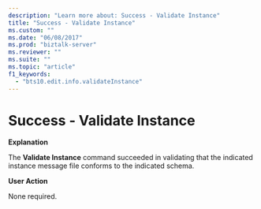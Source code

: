 ```yaml
---
description: "Learn more about: Success - Validate Instance"
title: "Success - Validate Instance"
ms.custom: ""
ms.date: "06/08/2017"
ms.prod: "biztalk-server"
ms.reviewer: ""
ms.suite: ""
ms.topic: "article"
f1_keywords: 
  - "bts10.edit.info.validateInstance"
---
```

# Success - Validate Instance
**Explanation**  
  
 The **Validate Instance** command succeeded in validating that the indicated instance message file conforms to the indicated schema.  
  
 **User Action**  
  
 None required.
